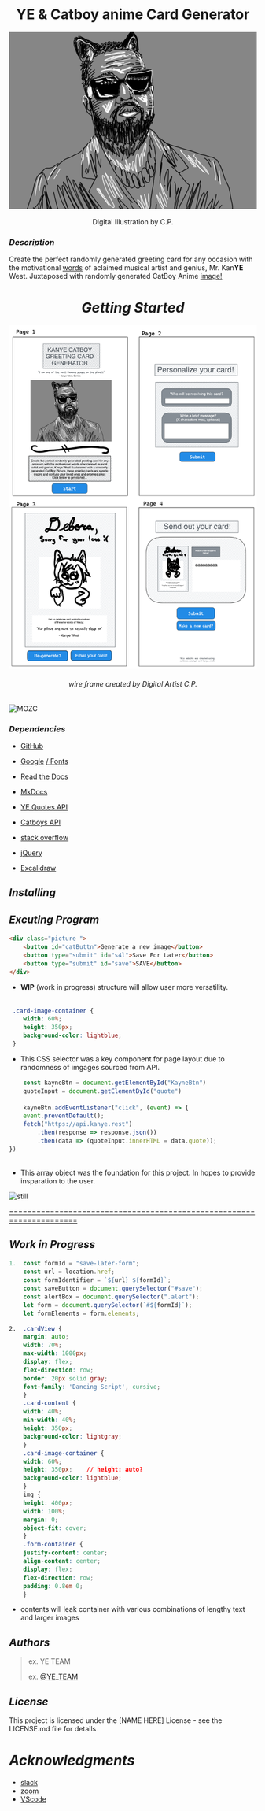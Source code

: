 # <center>YE & Catboy anime Card Generator </center>

 ![alt text](/assets/splash%20page.png "GENIUS") 
 
 <center>Digital Illustration by C.P.</center>




### *Description*

 Create the perfect randomly generated greeting card for any occasion with the  motivational 
 [words](./assets/YE.png) of aclaimed musical artist and genius, Mr. Kan**YE** West. Juxtaposed with randomly generated CatBoy Anime [image!](./assets/image_7.jpg)


# <center>*Getting Started* </center>


![alt text](./assets/Wireframe.png "Digital Artist C.P.")
###### <center> wire frame created by Digital Artist C.P.</center>


![MOZC](./assets/cpplans.png "MOZC")

### *Dependencies*


 - [GitHub](https://github.com/)

 - [Google](https://google.com/)  [/ Fonts](https://fonts.google.com/)


 - [Read the Docs](https://readthedocs.org/)

 - [MkDocs](https://www.mkdocs.org/)

 - [YE Quotes API](https://kanye.rest/)

 - [Catboys API](https://catboys.com/api)

 - [stack overflow](https://stackoverflow.com)

 - [jQuery](https://jQuery.com/)

 - [Excalidraw](https://excalidraw.com/)


 ## *Installing*




[](./assets/greeting%20card%20-%20Google%20Chrome%202022-04-14%2022-48-06.mp4 "Bttns")


## *Excuting Program*

``` html
<div class="picture ">
    <button id="catButtn">Generate a new image</button>
    <button type="submit" id="s4l">Save For Later</button>
    <button type="submit" id="save">SAVE</button>
</div>
```
- **WIP** (work in progress) structure will allow user more versatility.
``` Css

 .card-image-container {
    width: 60%;
    height: 350px;
    background-color: lightblue;
 }
```

- This CSS selector was a key component for page layout due to randomness of imgages sourced from API.


``` javascript
    const kayneBtn = document.getElementById("KayneBtn")
    quoteInput = document.getElementById("quote")

    kayneBtn.addEventListener("click", (event) => {
    event.preventDefault();
    fetch("https://api.kanye.rest")
        .then(response => response.json())
        .then(data => (quoteInput.innerHTML = data.quote));
})
        
```
- This array object was the foundation for this project. In hopes to provide insparation to the user.

  
 ![still](./assets/grppro2022.png)
 
 
 [=====================================================================                             ](https://abairdster.github.io/group_project2022/ "click")





## *Work in Progress*

```javascript
1.  const formId = "save-later-form"; 
    const url = location.href; 
    const formIdentifier = `${url} ${formId}`; 
    const saveButton = document.querySelector("#save"); 
    const alertBox = document.querySelector(".alert"); 
    let form = document.querySelector(`#${formId}`); 
    let formElements = form.elements; 
```

```css
2.  .cardView {
    margin: auto;
    width: 70%;
    max-width: 1000px;
    display: flex;
    flex-direction: row;
    border: 20px solid gray;
    font-family: 'Dancing Script', cursive;
    }
    .card-content {
    width: 40%;
    min-width: 40%;
    height: 350px;
    background-color: lightgray;
    }
    .card-image-container {
    width: 60%;
    height: 350px;    // height: auto?
    background-color: lightblue;
    }
    img {
    height: 400px;
    width: 100%;
    margin: 0;
    object-fit: cover;
    }  
    .form-container {
    justify-content: center;
    align-content: center;
    display: flex;
    flex-direction: row;
    padding: 0.8em 0;
    }
 ```
 - contents will leak container with various combinations of lengthy text and larger images

 ## *Authors*


 > ex.  YE TEAM
 > 
 > ex. [@YE_TEAM](https://......)


## *License*

This project is licensed under the [NAME HERE] License - see the LICENSE.md file for details

# *Acknowledgments*


- [slack](https://slack.com/)
- [zoom](https://zoom.us/)
- [VScode](https://code.visualstudio.com/)

